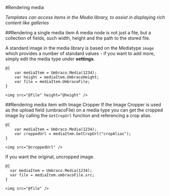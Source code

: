 #Rendering media

_Templates can access items in the Media library, to assist in displaying rich content like galleries_

##Rendering a single media item
A media node is not just a file, but a collection of fields, such width, height and the path to the stored file.

A standard image in the media library is based on the Mediatype `image` which provides a number of standard values - if you want to add more, simply edit the media type under **settings**.

    @{
        var mediaItem = Umbraco.Media(1234);
        var height = mediaItem.UmbracoHeight;
        var file = mediaItem.UmbracoFile;
    }

    <img src="@file" height="@height" />

##Rendering media item with Image Cropper
If the Image Cropper is used as the upload field (umbracoFile) on a media type you can get the cropped image by calling the `GetCropUrl` function and referencing a crop alias.


    @{
        var mediaItem = Umbraco.Media(1234);
        var croppedUrl = mediaItem.GetCropUrl("cropAlias");
    }

    <img src="@croppedUrl" />

If you want the original, uncropped image.

    @{
      var mediaItem = Umbraco.Media(1234);
      var file = mediaItem.umbracoFile.src;
    }

    <img src="@file" />
